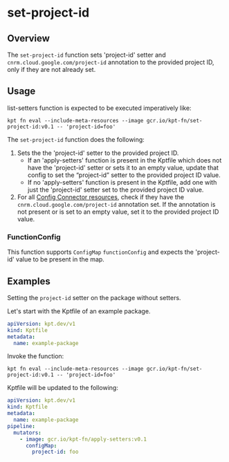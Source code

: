 # set-project-id

## Overview

<!--mdtogo:Short-->

The `set-project-id` function sets 'project-id' setter and
`cnrm.cloud.google.com/project-id` annotation to the provided project ID, only
if they are not already set.

<!--mdtogo-->

<!--mdtogo:Long-->

## Usage

list-setters function is expected to be executed imperatively like:

```shell
kpt fn eval --include-meta-resources --image gcr.io/kpt-fn/set-project-id:v0.1 -- 'project-id=foo'
```

The `set-project-id` function does the following:

1.  Sets the the 'project-id' setter to the provided project ID.
    *   If an 'apply-setters' function is present in the Kptfile which does not
        have the 'project-id' setter or sets it to an empty value, update that
        config to set the “project-id” setter to the provided project ID value.
    *   If no 'apply-setters' function is present in the Kptfile, add one with
        just the 'project-id' setter set to the provided project ID value.
2.  For all
    [Config Connector resources](https://cloud.google.com/config-connector/docs/reference/overview),
    check if they have the `cnrm.cloud.google.com/project-id` annotation set. If
    the annotation is not present or is set to an empty value, set it to the
    provided project ID value.

### FunctionConfig

This function supports `ConfigMap` `functionConfig` and expects the 'project-id'
value to be present in the map.

<!--mdtogo-->

## Examples

<!--mdtogo:Examples-->

Setting the `project-id` setter on the package without setters.

Let's start with the Kptfile of an example package.

```yaml
apiVersion: kpt.dev/v1
kind: Kptfile
metadata:
  name: example-package
```

Invoke the function:

```shell
kpt fn eval --include-meta-resources --image gcr.io/kpt-fn/set-project-id:v0.1 -- 'project-id=foo'
```

Kptfile will be updated to the following:

```yaml
apiVersion: kpt.dev/v1
kind: Kptfile
metadata:
  name: example-package
pipeline:
  mutators:
    - image: gcr.io/kpt-fn/apply-setters:v0.1
      configMap:
        project-id: foo
```

<!--mdtogo-->
